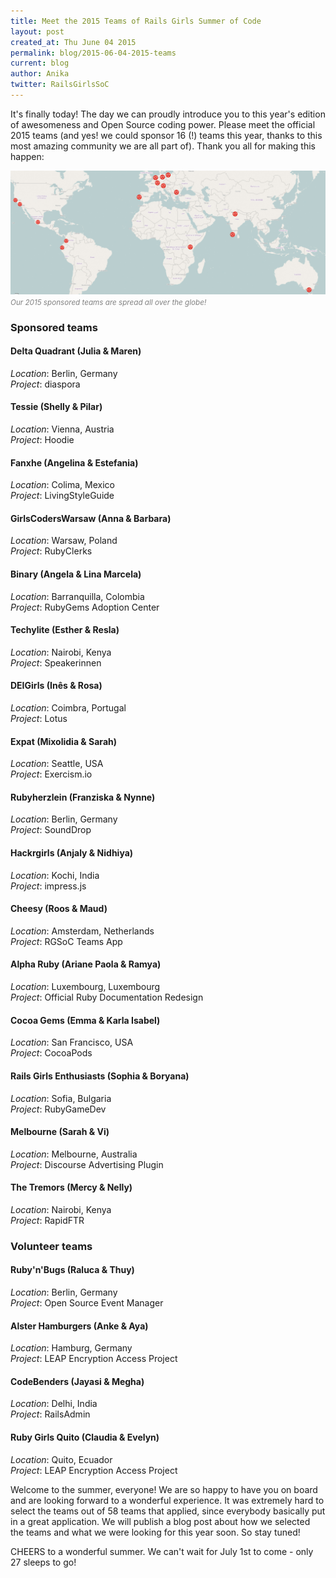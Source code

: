 ```yaml
---
title: Meet the 2015 Teams of Rails Girls Summer of Code
layout: post
created_at: Thu June 04 2015
permalink: blog/2015-06-04-2015-teams
current: blog
author: Anika
twitter: RailsGirlsSoC
---
```


It's finally today! The day we can proudly introduce you to this year's edition of awesomeness and Open Source coding power. Please meet the official 2015 teams (and yes! we could sponsor 16 (!) teams this year, thanks to this most amazing community we are all part of). Thank you all for making this happen:

<a href="/img/blog/2015/2015-teams-map.jpg" target ="_blank"><img src="/img/blog/2015/2015-teams-map.jpg" width="600"></a>
<font color="grey"><small><i>Our 2015 sponsored teams are spread all over the globe!</i></small></font>

### Sponsored teams

#### <span class="color-red">Delta Quadrant (Julia & Maren)</span>  
_Location_: Berlin, Germany  
_Project_: diaspora  

#### <span class="color-red">Tessie (Shelly & Pilar)</span>
_Location_: Vienna, Austria  
_Project_: Hoodie  

#### <span class="color-red">Fanxhe (Angelina & Estefania)</span>
_Location_: Colima, Mexico  
_Project_: LivingStyleGuide   

#### <span class="color-red">GirlsCodersWarsaw (Anna & Barbara)</span>
_Location_: Warsaw, Poland  
_Project_: RubyClerks   

#### <span class="color-red">Binary (Angela & Lina Marcela)</span>
_Location_: Barranquilla, Colombia  
_Project_: RubyGems Adoption Center 

#### <span class="color-red">Techylite (Esther & Resla)</span>
_Location_: Nairobi, Kenya  
_Project_: Speakerinnen  

#### <span class="color-red">DEIGirls (Inês & Rosa)</span>
_Location_: Coimbra, Portugal  
_Project_: Lotus  

#### <span class="color-red">Expat (Mixolidia & Sarah)</span>
_Location_: Seattle, USA  
_Project_: Exercism.io  

#### <span class="color-red">Rubyherzlein (Franziska & Nynne)</span>
_Location_: Berlin, Germany  
_Project_: SoundDrop  

#### <span class="color-red">Hackrgirls (Anjaly & Nidhiya)</span>
_Location_: Kochi, India  
_Project_: impress.js  

#### <span class="color-red">Cheesy (Roos & Maud)</span>
_Location_: Amsterdam, Netherlands  
_Project_: RGSoC Teams App  

#### <span class="color-red">Alpha Ruby (Ariane Paola & Ramya)</span>
_Location_: Luxembourg, Luxembourg  
_Project_: Official Ruby Documentation Redesign  

#### <span class="color-red">Cocoa Gems (Emma & Karla Isabel)</span>
_Location_: San Francisco, USA  
_Project_: CocoaPods  

#### <span class="color-red">Rails Girls Enthusiasts (Sophia & Boryana)</span>
_Location_: Sofia, Bulgaria  
_Project_: RubyGameDev  

#### <span class="color-red">Melbourne (Sarah & Vi)</span>
_Location_: Melbourne, Australia  
_Project_: Discourse Advertising Plugin  

#### <span class="color-red">The Tremors (Mercy & Nelly)</span>
_Location_: Nairobi, Kenya  
_Project_: RapidFTR  


### Volunteer teams

#### <span class="color-red">Ruby'n'Bugs (Raluca & Thuy)</span>
_Location_: Berlin, Germany    
_Project_: Open Source Event Manager  

#### <span class="color-red">Alster Hamburgers (Anke & Aya)</span>
_Location_: Hamburg, Germany  
_Project_: LEAP Encryption Access Project

#### <span class="color-red">CodeBenders (Jayasi & Megha)</span>
_Location_: Delhi, India  
_Project_: RailsAdmin

#### <span class="color-red">Ruby Girls Quito (Claudia & Evelyn)</span>
_Location_: Quito, Ecuador  
_Project_: LEAP Encryption Access Project

Welcome to the summer, everyone! We are so happy to have you on board and are looking forward to a wonderful experience. It was extremely hard to select the teams out of 58 teams that applied, since everybody basically put in a great application. We will publish a blog post about how we selected the teams and what we were looking for this year soon. So stay tuned!

CHEERS to a wonderful summer. We can't wait for July 1st to come - only 27 sleeps to go!

